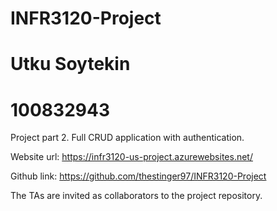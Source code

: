 # INFR3120-Project
# Utku Soytekin
# 100832943

Project part 2. Full CRUD application with authentication. 

Website url: https://infr3120-us-project.azurewebsites.net/

Github link: https://github.com/thestinger97/INFR3120-Project

The TAs are invited as collaborators to the project repository.
